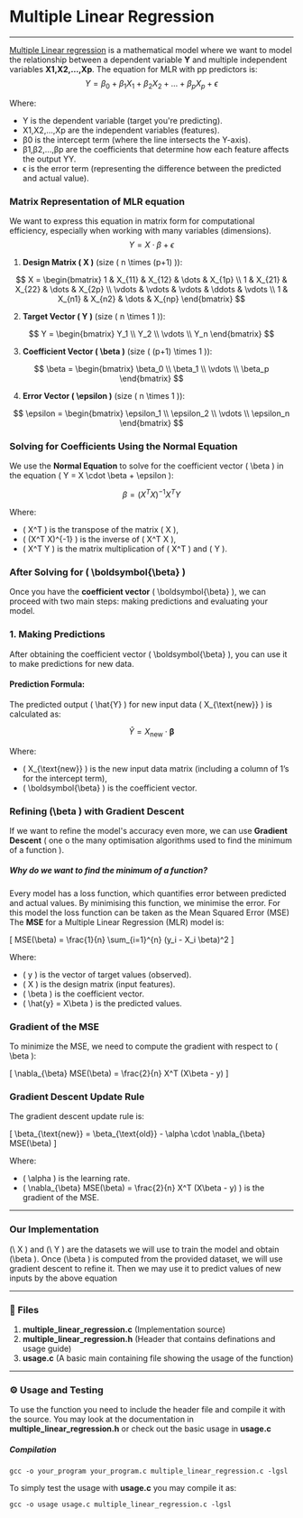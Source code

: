 # Multiple Linear Regression 
---
[Multiple Linear regression](https://en.wikipedia.org/wiki/Linear_regression) is a mathematical model where we want to model the relationship between a dependent variable **Y** and multiple independent variables **X1​,X2​,…,Xp**​. The equation for MLR with pp predictors is: 
$$
Y = \beta_0 + \beta_1 X_1 + \beta_2 X_2 + \dots + \beta_p X_p + \epsilon
$$

Where:

- Y is the dependent variable (target you're predicting).
- X1​,X2​,…,Xp​ are the independent variables (features).
- β0​ is the intercept term (where the line intersects the Y-axis).
- β1​,β2​,…,βp​ are the coefficients that determine how each feature affects the output YY.
- ϵ is the error term (representing the difference between the predicted and actual value).

### Matrix Representation of MLR equation
We want to express this equation in matrix form for computational efficiency, especially when working with many variables (dimensions).
$$
Y = X \cdot \beta + \epsilon
$$

1. **Design Matrix \( X \)** (size \( n \times (p+1) \)):

$$
X = \begin{bmatrix}
1 & X_{11} & X_{12} & \dots & X_{1p} \\
1 & X_{21} & X_{22} & \dots & X_{2p} \\
\vdots & \vdots & \vdots & \ddots & \vdots \\
1 & X_{n1} & X_{n2} & \dots & X_{np}
\end{bmatrix}
$$

2. **Target Vector \( Y \)** (size \( n \times 1 \)):

$$
Y = \begin{bmatrix}
Y_1 \\
Y_2 \\
\vdots \\
Y_n
\end{bmatrix}
$$

3. **Coefficient Vector \( \beta \)** (size \( (p+1) \times 1 \)):

$$
\beta = \begin{bmatrix}
\beta_0 \\
\beta_1 \\
\vdots \\
\beta_p
\end{bmatrix}
$$

4. **Error Vector \( \epsilon \)** (size \( n \times 1 \)):

$$
\epsilon = \begin{bmatrix}
\epsilon_1 \\
\epsilon_2 \\
\vdots \\
\epsilon_n
\end{bmatrix}
$$

### Solving for Coefficients Using the Normal Equation

We use the **Normal Equation** to solve for the coefficient vector \( \beta \) in the equation \( Y = X \cdot \beta + \epsilon \):

$$
\beta = (X^T X)^{-1} X^T Y
$$

Where:
- \( X^T \) is the transpose of the matrix \( X \),
- \( (X^T X)^{-1} \) is the inverse of \( X^T X \),
- \( X^T Y \) is the matrix multiplication of \( X^T \) and \( Y \).

### After Solving for \( \boldsymbol{\beta} \)

Once you have the **coefficient vector** \( \boldsymbol{\beta} \), we can proceed with two main steps: making predictions and evaluating your model.
### 1. Making Predictions

After obtaining the coefficient vector \( \boldsymbol{\beta} \), you can use it to make predictions for new data.

#### Prediction Formula:

The predicted output \( \hat{Y} \) for new input data \( X_{\text{new}} \) is calculated as:

$$
\hat{Y} = X_{\text{new}} \cdot \boldsymbol{\beta}
$$

Where:
- \( X_{\text{new}} \) is the new input data matrix (including a column of 1’s for the intercept term),
- \( \boldsymbol{\beta} \) is the coefficient vector.


### Refining \(\beta \) with Gradient Descent 

If we want to refine the model's accuracy even more, we can use **Gradient Descent** ( one o the many optimisation algorithms used to find the minimum of a function ).

##### Why do we want to find the minimum of a function?

Every model has a  loss function, which quantifies error between predicted and actual values. By minimising this function, we minimise the error. 
For this model the loss function can be taken as the Mean Squared Error (MSE)
The **MSE** for a Multiple Linear Regression (MLR) model is:

\[
MSE(\beta) = \frac{1}{n} \sum_{i=1}^{n} (y_i - X_i \beta)^2
\]

Where:
- \( y \) is the vector of target values (observed).
- \( X \) is the design matrix (input features).
- \( \beta \) is the coefficient vector.
- \( \hat{y} = X\beta \) is the predicted values.

### Gradient of the MSE
To minimize the MSE, we need to compute the gradient with respect to \( \beta \):

\[
\nabla_{\beta} MSE(\beta) = \frac{2}{n} X^T (X\beta - y)
\]

### Gradient Descent Update Rule
The gradient descent update rule is:

\[
\beta_{\text{new}} = \beta_{\text{old}} - \alpha \cdot \nabla_{\beta} MSE(\beta)
\]

Where:
- \( \alpha \) is the learning rate.
- \( \nabla_{\beta} MSE(\beta) = \frac{2}{n} X^T (X\beta - y) \) is the gradient of the MSE.



---
### Our Implementation
\(\ X \) and \(\ Y \) are the datasets we will use to train the model and obtain \(\beta \).
Once \(\beta \) is computed from the provided dataset, we will use gradient descent to refine it.
Then we may use it to predict values of new inputs by the above equation

---
### :file_folder: Files
1. **multiple_linear_regression.c** (Implementation source)
2. **multiple_linear_regression.h** (Header that contains definations and usage guide)
3. **usage.c** (A basic main containing file showing the usage of the function)
---
### :gear: Usage and Testing
To use the function you need to include the header file and compile it with the source.
You may look at the documentation in **multiple_linear_regression.h** or check out the basic usage in **usage.c**
##### Compilation
```
gcc -o your_program your_program.c multiple_linear_regression.c -lgsl
```
To simply test the usage with **usage.c** you may compile it as:
```
gcc -o usage usage.c multiple_linear_regression.c -lgsl
```